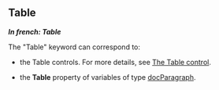 
## Table

***In french: Table***
	



<a name="XUse"></a>
<a name="Use"></a>
<a name="description"></a>
The "Table" keyword can correspond to: 

- the Table controls. For more details, see [The Table control](../WDChamp/1013224.md). 

- the **Table** property of variables of type [docParagraph](../WDLang1/1000022483.md). 




